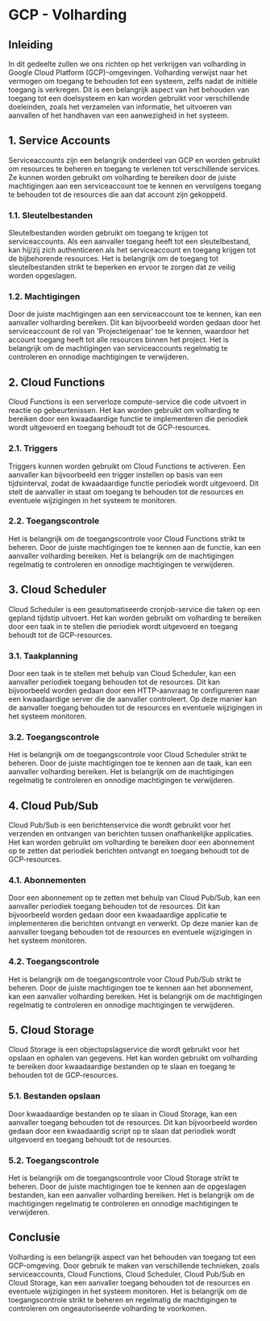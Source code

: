 # GCP - Volharding

## Inleiding

In dit gedeelte zullen we ons richten op het verkrijgen van volharding in Google Cloud Platform (GCP)-omgevingen. Volharding verwijst naar het vermogen om toegang te behouden tot een systeem, zelfs nadat de initiële toegang is verkregen. Dit is een belangrijk aspect van het behouden van toegang tot een doelsysteem en kan worden gebruikt voor verschillende doeleinden, zoals het verzamelen van informatie, het uitvoeren van aanvallen of het handhaven van een aanwezigheid in het systeem.

## 1. Service Accounts

Serviceaccounts zijn een belangrijk onderdeel van GCP en worden gebruikt om resources te beheren en toegang te verlenen tot verschillende services. Ze kunnen worden gebruikt om volharding te bereiken door de juiste machtigingen aan een serviceaccount toe te kennen en vervolgens toegang te behouden tot de resources die aan dat account zijn gekoppeld.

### 1.1. Sleutelbestanden

Sleutelbestanden worden gebruikt om toegang te krijgen tot serviceaccounts. Als een aanvaller toegang heeft tot een sleutelbestand, kan hij/zij zich authenticeren als het serviceaccount en toegang krijgen tot de bijbehorende resources. Het is belangrijk om de toegang tot sleutelbestanden strikt te beperken en ervoor te zorgen dat ze veilig worden opgeslagen.

### 1.2. Machtigingen

Door de juiste machtigingen aan een serviceaccount toe te kennen, kan een aanvaller volharding bereiken. Dit kan bijvoorbeeld worden gedaan door het serviceaccount de rol van 'Projecteigenaar' toe te kennen, waardoor het account toegang heeft tot alle resources binnen het project. Het is belangrijk om de machtigingen van serviceaccounts regelmatig te controleren en onnodige machtigingen te verwijderen.

## 2. Cloud Functions

Cloud Functions is een serverloze compute-service die code uitvoert in reactie op gebeurtenissen. Het kan worden gebruikt om volharding te bereiken door een kwaadaardige functie te implementeren die periodiek wordt uitgevoerd en toegang behoudt tot de GCP-resources.

### 2.1. Triggers

Triggers kunnen worden gebruikt om Cloud Functions te activeren. Een aanvaller kan bijvoorbeeld een trigger instellen op basis van een tijdsinterval, zodat de kwaadaardige functie periodiek wordt uitgevoerd. Dit stelt de aanvaller in staat om toegang te behouden tot de resources en eventuele wijzigingen in het systeem te monitoren.

### 2.2. Toegangscontrole

Het is belangrijk om de toegangscontrole voor Cloud Functions strikt te beheren. Door de juiste machtigingen toe te kennen aan de functie, kan een aanvaller volharding bereiken. Het is belangrijk om de machtigingen regelmatig te controleren en onnodige machtigingen te verwijderen.

## 3. Cloud Scheduler

Cloud Scheduler is een geautomatiseerde cronjob-service die taken op een gepland tijdstip uitvoert. Het kan worden gebruikt om volharding te bereiken door een taak in te stellen die periodiek wordt uitgevoerd en toegang behoudt tot de GCP-resources.

### 3.1. Taakplanning

Door een taak in te stellen met behulp van Cloud Scheduler, kan een aanvaller periodiek toegang behouden tot de resources. Dit kan bijvoorbeeld worden gedaan door een HTTP-aanvraag te configureren naar een kwaadaardige server die de aanvaller controleert. Op deze manier kan de aanvaller toegang behouden tot de resources en eventuele wijzigingen in het systeem monitoren.

### 3.2. Toegangscontrole

Het is belangrijk om de toegangscontrole voor Cloud Scheduler strikt te beheren. Door de juiste machtigingen toe te kennen aan de taak, kan een aanvaller volharding bereiken. Het is belangrijk om de machtigingen regelmatig te controleren en onnodige machtigingen te verwijderen.

## 4. Cloud Pub/Sub

Cloud Pub/Sub is een berichtenservice die wordt gebruikt voor het verzenden en ontvangen van berichten tussen onafhankelijke applicaties. Het kan worden gebruikt om volharding te bereiken door een abonnement op te zetten dat periodiek berichten ontvangt en toegang behoudt tot de GCP-resources.

### 4.1. Abonnementen

Door een abonnement op te zetten met behulp van Cloud Pub/Sub, kan een aanvaller periodiek toegang behouden tot de resources. Dit kan bijvoorbeeld worden gedaan door een kwaadaardige applicatie te implementeren die berichten ontvangt en verwerkt. Op deze manier kan de aanvaller toegang behouden tot de resources en eventuele wijzigingen in het systeem monitoren.

### 4.2. Toegangscontrole

Het is belangrijk om de toegangscontrole voor Cloud Pub/Sub strikt te beheren. Door de juiste machtigingen toe te kennen aan het abonnement, kan een aanvaller volharding bereiken. Het is belangrijk om de machtigingen regelmatig te controleren en onnodige machtigingen te verwijderen.

## 5. Cloud Storage

Cloud Storage is een objectopslagservice die wordt gebruikt voor het opslaan en ophalen van gegevens. Het kan worden gebruikt om volharding te bereiken door kwaadaardige bestanden op te slaan en toegang te behouden tot de GCP-resources.

### 5.1. Bestanden opslaan

Door kwaadaardige bestanden op te slaan in Cloud Storage, kan een aanvaller toegang behouden tot de resources. Dit kan bijvoorbeeld worden gedaan door een kwaadaardig script op te slaan dat periodiek wordt uitgevoerd en toegang behoudt tot de resources.

### 5.2. Toegangscontrole

Het is belangrijk om de toegangscontrole voor Cloud Storage strikt te beheren. Door de juiste machtigingen toe te kennen aan de opgeslagen bestanden, kan een aanvaller volharding bereiken. Het is belangrijk om de machtigingen regelmatig te controleren en onnodige machtigingen te verwijderen.

## Conclusie

Volharding is een belangrijk aspect van het behouden van toegang tot een GCP-omgeving. Door gebruik te maken van verschillende technieken, zoals serviceaccounts, Cloud Functions, Cloud Scheduler, Cloud Pub/Sub en Cloud Storage, kan een aanvaller toegang behouden tot de resources en eventuele wijzigingen in het systeem monitoren. Het is belangrijk om de toegangscontrole strikt te beheren en regelmatig de machtigingen te controleren om ongeautoriseerde volharding te voorkomen.
